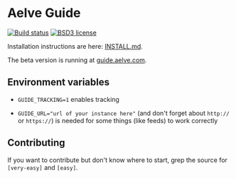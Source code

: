 # Aelve Guide

[![Build status](https://secure.travis-ci.org/aelve/guide.svg)](https://travis-ci.org/aelve/guide)
[![BSD3 license](https://img.shields.io/badge/license-BSD3-blue.svg)](https://github.com/aelve/guide/blob/master/LICENSE)

Installation instructions are here: [INSTALL.md](INSTALL.md).

The beta version is running at [guide.aelve.com](http://guide.aelve.com).

## Environment variables

* `GUIDE_TRACKING=1` enables tracking

* `GUIDE_URL="url of your instance here"` (and don't forget about `http://` or `https://`) is needed for some things (like feeds) to work correctly

## Contributing

If you want to contribute but don't know where to start, grep the source for
`[very-easy]` and `[easy]`.

